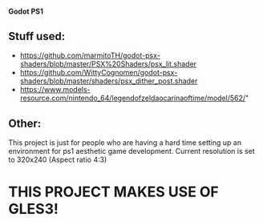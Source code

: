 #### Godot PS1
 
## Stuff used:
- https://github.com/marmitoTH/godot-psx-shaders/blob/master/PSX%20Shaders/psx_lit.shader
- https://github.com/WittyCognomen/godot-psx-shaders/blob/master/shaders/psx_dither_post.shader
- https://www.models-resource.com/nintendo_64/legendofzeldaocarinaoftime/model/562/"

## Other:
This project is just for people who are having a hard time setting up an environment for ps1 aesthetic game development.
Current resolution is set to 320x240 (Aspect ratio 4:3)

# THIS PROJECT MAKES USE OF GLES3!
